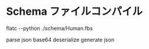 # Schema ファイルコンパイル

flatc --python ./schema/Human.fbs










parse json
base64
deserialize
generate json
